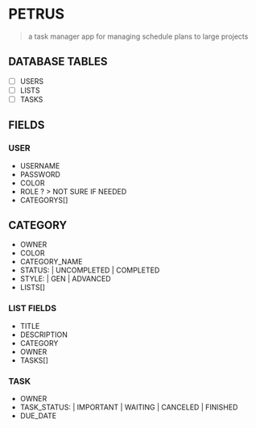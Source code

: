 # PETRUS
>a task manager app for managing schedule plans to large projects

## DATABASE TABLES

- [ ] USERS
- [ ] LISTS
- [ ] TASKS

## FIELDS
### USER

- USERNAME
- PASSWORD
- COLOR
- ROLE ? > NOT SURE IF NEEDED
- CATEGORYS[]

## CATEGORY
- OWNER
- COLOR
- CATEGORY_NAME
- STATUS: | UNCOMPLETED | COMPLETED
- STYLE: | GEN | ADVANCED
- LISTS[]
 
### LIST FIELDS

- TITLE
- DESCRIPTION
- CATEGORY 
- OWNER
- TASKS[]

### TASK 

- OWNER 
- TASK_STATUS: | IMPORTANT | WAITING | CANCELED | FINISHED
- DUE_DATE
